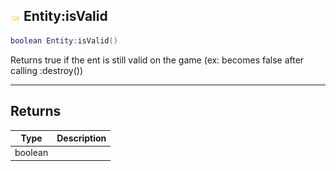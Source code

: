 ## ![shared](.gitbook/assets/shared.png) Entity:isValid


```lua
boolean Entity:isValid()
```

Returns true if the ent is still valid on the game (ex: becomes false after calling :destroy())



------
## Returns

| Type | Description |
| ---- | ----------: |
| boolean |  |

